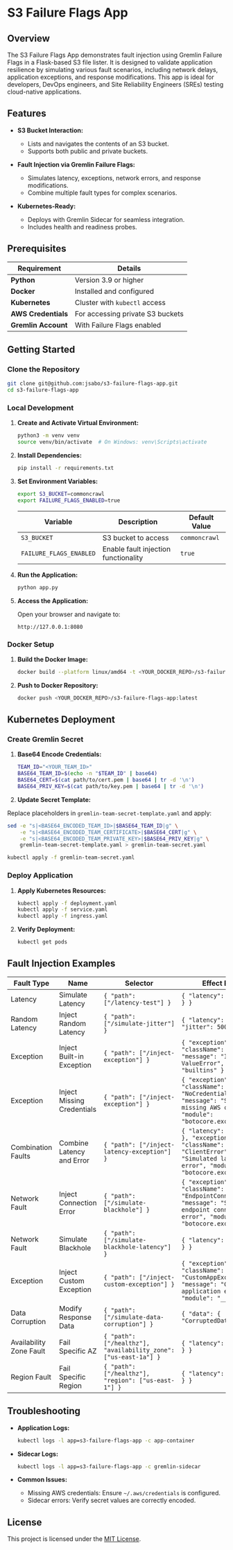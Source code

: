 # S3 Failure Flags App

## Overview

The S3 Failure Flags App demonstrates fault injection using Gremlin Failure Flags in a Flask-based S3 file lister. It is designed to validate application resilience by simulating various fault scenarios, including network delays, application exceptions, and response modifications. This app is ideal for developers, DevOps engineers, and Site Reliability Engineers (SREs) testing cloud-native applications.

## Features

- **S3 Bucket Interaction:**

  - Lists and navigates the contents of an S3 bucket.
  - Supports both public and private buckets.

- **Fault Injection via Gremlin Failure Flags:**

  - Simulates latency, exceptions, network errors, and response modifications.
  - Combine multiple fault types for complex scenarios.

- **Kubernetes-Ready:**

  - Deploys with Gremlin Sidecar for seamless integration.
  - Includes health and readiness probes.

## Prerequisites

| Requirement         | Details                          |
| ------------------- | -------------------------------- |
| **Python**          | Version 3.9 or higher            |
| **Docker**          | Installed and configured         |
| **Kubernetes**      | Cluster with `kubectl` access    |
| **AWS Credentials** | For accessing private S3 buckets |
| **Gremlin Account** | With Failure Flags enabled       |

## Getting Started

### Clone the Repository

```bash
git clone git@github.com:jsabo/s3-failure-flags-app.git
cd s3-failure-flags-app
```

### Local Development

1. **Create and Activate Virtual Environment:**

   ```bash
   python3 -m venv venv
   source venv/bin/activate  # On Windows: venv\Scripts\activate
   ```

2. **Install Dependencies:**

   ```bash
   pip install -r requirements.txt
   ```

3. **Set Environment Variables:**

   ```bash
   export S3_BUCKET=commoncrawl
   export FAILURE_FLAGS_ENABLED=true
   ```

   | Variable                | Description                          | Default Value |
   | ----------------------- | ------------------------------------ | ------------- |
   | `S3_BUCKET`             | S3 bucket to access                  | `commoncrawl` |
   | `FAILURE_FLAGS_ENABLED` | Enable fault injection functionality | `true`        |

4. **Run the Application:**

   ```bash
   python app.py
   ```

5. **Access the Application:**

   Open your browser and navigate to:

   ```
   http://127.0.0.1:8080
   ```

### Docker Setup

1. **Build the Docker Image:**

   ```bash
   docker build --platform linux/amd64 -t <YOUR_DOCKER_REPO>/s3-failure-flags-app:latest .
   ```

2. **Push to Docker Repository:**

   ```bash
   docker push <YOUR_DOCKER_REPO>/s3-failure-flags-app:latest
   ```

## Kubernetes Deployment

### Create Gremlin Secret

1. **Base64 Encode Credentials:**

   ```bash
   TEAM_ID="<YOUR_TEAM_ID>"
   BASE64_TEAM_ID=$(echo -n "$TEAM_ID" | base64)
   BASE64_CERT=$(cat path/to/cert.pem | base64 | tr -d '\n')
   BASE64_PRIV_KEY=$(cat path/to/key.pem | base64 | tr -d '\n')
   ```

2. **Update Secret Template:**

Replace placeholders in `gremlin-team-secret-template.yaml` and apply:

   ```bash
   sed -e "s|<BASE64_ENCODED_TEAM_ID>|$BASE64_TEAM_ID|g" \
       -e "s|<BASE64_ENCODED_TEAM_CERTIFICATE>|$BASE64_CERT|g" \
       -e "s|<BASE64_ENCODED_TEAM_PRIVATE_KEY>|$BASE64_PRIV_KEY|g" \
       gremlin-team-secret-template.yaml > gremlin-team-secret.yaml
   
   kubectl apply -f gremlin-team-secret.yaml
   ```

### Deploy Application

1. **Apply Kubernetes Resources:**

   ```bash
   kubectl apply -f deployment.yaml
   kubectl apply -f service.yaml
   kubectl apply -f ingress.yaml
   ```

2. **Verify Deployment:**

   ```bash
   kubectl get pods
   ```

## Fault Injection Examples

| Fault Type              | Name                       | Selector                                                        | Effect Example                                                                                                                                          |
| ----------------------- | -------------------------- | --------------------------------------------------------------- | ------------------------------------------------------------------------------------------------------------------------------------------------------- |
| Latency                 | Simulate Latency           | `{ "path": ["/latency-test"] }`                                 | `{ "latency": { "ms": 5000 } }`                                                                                                                         |
| Random Latency          | Inject Random Latency      | `{ "path": ["/simulate-jitter"] }`                              | `{ "latency": { "ms": 2000, "jitter": 500 } }`                                                                                                          |
| Exception               | Inject Built-in Exception  | `{ "path": ["/inject-exception"] }`                             | `{ "exception": { "className": "ValueError", "message": "Injected ValueError", "module": "builtins" } }`                                                |
| Exception               | Inject Missing Credentials | `{ "path": ["/inject-exception"] }`                             | `{ "exception": { "className": "NoCredentialsError", "message": "Simulated missing AWS credentials", "module": "botocore.exceptions" } }`               |
| Combination Faults      | Combine Latency and Error  | `{ "path": ["/inject-latency-exception"] }`                     | `{ "latency": { "ms": 2000 }, "exception": { "className": "ClientError", "message": "Simulated latency and error", "module": "botocore.exceptions" } }` |
| Network Fault           | Inject Connection Error    | `{ "path": ["/simulate-blackhole"] }`                           | `{ "exception": { "className": "EndpointConnectionError", "message": "Simulated endpoint connection error", "module": "botocore.exceptions" } }`        |
| Network Fault           | Simulate Blackhole         | `{ "path": ["/simulate-blackhole-latency"] }`                   | `{ "latency": { "ms": 60000 } }`                                                                                                                        |
| Exception               | Inject Custom Exception  | `{ "path": ["/inject-custom-exception"] }`                    | `{ "exception": { "className": "CustomAppException", "message": "Custom application exception", "module": "__main__" } }`                     |
| Data Corruption         | Modify Response Data       | `{ "path": ["/simulate-data-corruption"] }`                     | `{ "data": { "CorruptedData": true } }`                                                                                                                 |
| Availability Zone Fault | Fail Specific AZ           | `{ "path": ["/healthz"], "availability_zone": ["us-east-1a"] }` | `{ "latency": { "ms": 30000 } }`                                                                                                                        |
| Region Fault            | Fail Specific Region       | `{ "path": ["/healthz"], "region": ["us-east-1"] }`             | `{ "latency": { "ms": 30000 } }`                                                                                                                        |

## Troubleshooting

- **Application Logs:**

  ```bash
  kubectl logs -l app=s3-failure-flags-app -c app-container
  ```

- **Sidecar Logs:**

  ```bash
  kubectl logs -l app=s3-failure-flags-app -c gremlin-sidecar
  ```

- **Common Issues:**

  - Missing AWS credentials: Ensure `~/.aws/credentials` is configured.
  - Sidecar errors: Verify secret values are correctly encoded.

## License

This project is licensed under the [MIT License](LICENSE).


